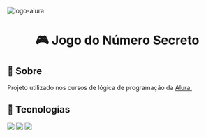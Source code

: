 

![logo-alura](https://github.com/user-attachments/assets/07e0b036-175a-4f50-a72f-834bcc22a647)

<h1 align="center"> 🎮 Jogo do Número Secreto </h1>


<h2>📎 Sobre</h2>
<p>Projeto utilizado nos cursos de lógica de programação da <a href="https://cursos.alura.com.br/dashboard">Alura.</a></p>

## 🚀 Tecnologias
<div>
  <img src="https://img.shields.io/badge/HTML-239120?style=for-the-badge&logo=html5&logoColor=white">
  <img src="https://img.shields.io/badge/CSS-239120?&style=for-the-badge&logo=css3&logoColor=white">
  <img src="https://img.shields.io/badge/JavaScript-F7DF1E?style=for-the-badge&logo=javascript&logoColor=black">
</div>

 

